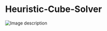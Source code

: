 # Heuristic-Cube-Solver

![Image description](https://highergroundimmigrationservices.ca/wp-content/uploads/2011/10/Globe-Cube.jpg)
